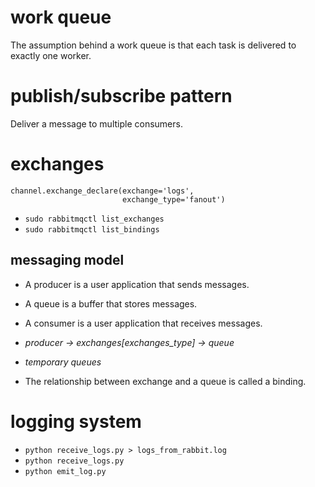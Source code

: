 # work queue

The assumption behind a work queue is that each task is delivered to exactly one worker.

# publish/subscribe pattern

Deliver a message to multiple consumers.

# exchanges

```
channel.exchange_declare(exchange='logs',
                         exchange_type='fanout')
```

- ``` sudo rabbitmqctl list_exchanges ```
- ``` sudo rabbitmqctl list_bindings ```

## messaging model

- A producer is a user application that sends messages.
- A queue is a buffer that stores messages.
- A consumer is a user application that receives messages.

- *producer -> exchanges[exchanges_type] -> queue*
- *temporary queues*
- The relationship between exchange and a queue is called a binding.

# logging system

- ``` python receive_logs.py > logs_from_rabbit.log ```
- ``` python receive_logs.py ```
- ``` python emit_log.py ```
